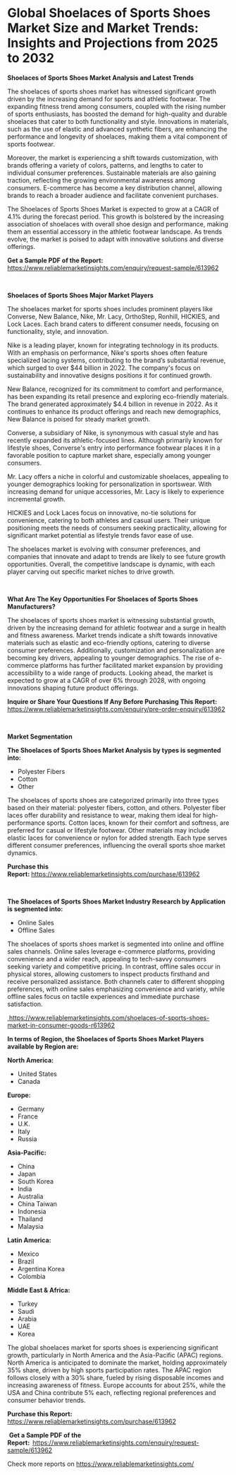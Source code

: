 <p><h1>Global Shoelaces of Sports Shoes Market Size and Market Trends: Insights and Projections from 2025 to 2032</h1></p><p><strong>Shoelaces of Sports Shoes Market Analysis and Latest Trends</strong></p>
<p><p>The shoelaces of sports shoes market has witnessed significant growth driven by the increasing demand for sports and athletic footwear. The expanding fitness trend among consumers, coupled with the rising number of sports enthusiasts, has boosted the demand for high-quality and durable shoelaces that cater to both functionality and style. Innovations in materials, such as the use of elastic and advanced synthetic fibers, are enhancing the performance and longevity of shoelaces, making them a vital component of sports footwear.</p><p>Moreover, the market is experiencing a shift towards customization, with brands offering a variety of colors, patterns, and lengths to cater to individual consumer preferences. Sustainable materials are also gaining traction, reflecting the growing environmental awareness among consumers. E-commerce has become a key distribution channel, allowing brands to reach a broader audience and facilitate convenient purchases.</p><p>The Shoelaces of Sports Shoes Market is expected to grow at a CAGR of 4.1% during the forecast period. This growth is bolstered by the increasing association of shoelaces with overall shoe design and performance, making them an essential accessory in the athletic footwear landscape. As trends evolve, the market is poised to adapt with innovative solutions and diverse offerings.</p></p>
<p><strong>Get a Sample PDF of the Report:&nbsp;</strong> <a href="https://www.reliablemarketinsights.com/enquiry/request-sample/613962?utm_campaign=3064&utm_medium=2&utm_source=Github&utm_content=ia&utm_term=24032025&utm_id=shoelaces-of-sports-shoes">https://www.reliablemarketinsights.com/enquiry/request-sample/613962</a></p>
<p>&nbsp;</p>
<p><strong>Shoelaces of Sports Shoes Major Market Players</strong></p>
<p><p>The shoelaces market for sports shoes includes prominent players like Converse, New Balance, Nike, Mr. Lacy, OrthoStep, Ronhill, HICKIES, and Lock Laces. Each brand caters to different consumer needs, focusing on functionality, style, and innovation.</p><p>Nike is a leading player, known for integrating technology in its products. With an emphasis on performance, Nike's sports shoes often feature specialized lacing systems, contributing to the brand’s substantial revenue, which surged to over $44 billion in 2022. The company's focus on sustainability and innovative designs positions it for continued growth.</p><p>New Balance, recognized for its commitment to comfort and performance, has been expanding its retail presence and exploring eco-friendly materials. The brand generated approximately $4.4 billion in revenue in 2022. As it continues to enhance its product offerings and reach new demographics, New Balance is poised for steady market growth.</p><p>Converse, a subsidiary of Nike, is synonymous with casual style and has recently expanded its athletic-focused lines. Although primarily known for lifestyle shoes, Converse's entry into performance footwear places it in a favorable position to capture market share, especially among younger consumers.</p><p>Mr. Lacy offers a niche in colorful and customizable shoelaces, appealing to younger demographics looking for personalization in sportswear. With increasing demand for unique accessories, Mr. Lacy is likely to experience incremental growth.</p><p>HICKIES and Lock Laces focus on innovative, no-tie solutions for convenience, catering to both athletes and casual users. Their unique positioning meets the needs of consumers seeking practicality, allowing for significant market potential as lifestyle trends favor ease of use.</p><p>The shoelaces market is evolving with consumer preferences, and companies that innovate and adapt to trends are likely to see future growth opportunities. Overall, the competitive landscape is dynamic, with each player carving out specific market niches to drive growth.</p></p>
<p>&nbsp;</p>
<p><strong>What Are The Key Opportunities For Shoelaces of Sports Shoes Manufacturers?</strong></p>
<p><p>The shoelaces of sports shoes market is witnessing substantial growth, driven by the increasing demand for athletic footwear and a surge in health and fitness awareness. Market trends indicate a shift towards innovative materials such as elastic and eco-friendly options, catering to diverse consumer preferences. Additionally, customization and personalization are becoming key drivers, appealing to younger demographics. The rise of e-commerce platforms has further facilitated market expansion by providing accessibility to a wide range of products. Looking ahead, the market is expected to grow at a CAGR of over 6% through 2028, with ongoing innovations shaping future product offerings.</p></p>
<p><strong>Inquire or Share Your Questions If Any Before Purchasing This Report:</strong> <a href="https://www.reliablemarketinsights.com/enquiry/pre-order-enquiry/613962?utm_campaign=3064&utm_medium=2&utm_source=Github&utm_content=ia&utm_term=24032025&utm_id=shoelaces-of-sports-shoes">https://www.reliablemarketinsights.com/enquiry/pre-order-enquiry/613962</a></p>
<p>&nbsp;</p>
<p><strong>Market Segmentation</strong></p>
<p><strong>The Shoelaces of Sports Shoes Market Analysis by types is segmented into:</strong></p>
<p><ul><li>Polyester Fibers</li><li>Cotton</li><li>Other</li></ul></p>
<p><p>The shoelaces of sports shoes are categorized primarily into three types based on their material: polyester fibers, cotton, and others. Polyester fiber laces offer durability and resistance to wear, making them ideal for high-performance sports. Cotton laces, known for their comfort and softness, are preferred for casual or lifestyle footwear. Other materials may include elastic laces for convenience or nylon for added strength. Each type serves different consumer preferences, influencing the overall sports shoe market dynamics.</p></p>
<p><strong>Purchase this Report:&nbsp;</strong><a href="https://www.reliablemarketinsights.com/purchase/613962?utm_campaign=3064&utm_medium=2&utm_source=Github&utm_content=ia&utm_term=24032025&utm_id=shoelaces-of-sports-shoes">https://www.reliablemarketinsights.com/purchase/613962</a></p>
<p>&nbsp;</p>
<p><strong>The Shoelaces of Sports Shoes Market Industry Research by Application is segmented into:</strong></p>
<p><ul><li>Online Sales</li><li>Offline Sales</li></ul></p>
<p><p>The shoelaces of sports shoes market is segmented into online and offline sales channels. Online sales leverage e-commerce platforms, providing convenience and a wider reach, appealing to tech-savvy consumers seeking variety and competitive pricing. In contrast, offline sales occur in physical stores, allowing customers to inspect products firsthand and receive personalized assistance. Both channels cater to different shopping preferences, with online sales emphasizing convenience and variety, while offline sales focus on tactile experiences and immediate purchase satisfaction.</p></p>
<p><a href="https://www.reliablemarketinsights.com/shoelaces-of-sports-shoes-market-in-consumer-goods-r613962?utm_campaign=3064&utm_medium=2&utm_source=Github&utm_content=ia&utm_term=24032025&utm_id=shoelaces-of-sports-shoes">&nbsp;https://www.reliablemarketinsights.com/shoelaces-of-sports-shoes-market-in-consumer-goods-r613962</a></p>
<p><strong>In terms of Region, the Shoelaces of Sports Shoes Market Players available by Region are:</strong></p>
<p>
    <p> <strong> North America: </strong>
        <ul>
            <li>United States</li>
            <li>Canada</li>
        </ul>
        </p> 
    <p> <strong> Europe: </strong>
        <ul>
            <li>Germany</li>
            <li>France</li>
            <li>U.K.</li>
            <li>Italy</li>
            <li>Russia</li>
        </ul>
        </p> 
    <p> <strong> Asia-Pacific: </strong>
        <ul>
            <li>China</li>
            <li>Japan</li>
            <li>South Korea</li>
            <li>India</li>
            <li>Australia</li>
            <li>China Taiwan</li>
            <li>Indonesia</li>
            <li>Thailand</li>
            <li>Malaysia</li>
        </ul>
        </p> 
    <p> <strong> Latin America: </strong>
        <ul>
            <li>Mexico</li>
            <li>Brazil</li>
            <li>Argentina Korea</li>
            <li>Colombia</li>
        </ul>
        </p> 
    <p> <strong> Middle East & Africa: </strong>
        <ul>
            <li>Turkey</li>
            <li>Saudi</li>
            <li>Arabia</li>
            <li>UAE</li>
            <li>Korea</li>
        </ul>
    </p>
    </p>
<p><p>The global shoelaces market for sports shoes is experiencing significant growth, particularly in North America and the Asia-Pacific (APAC) regions. North America is anticipated to dominate the market, holding approximately 35% share, driven by high sports participation rates. The APAC region follows closely with a 30% share, fueled by rising disposable incomes and increasing awareness of fitness. Europe accounts for about 25%, while the USA and China contribute 5% each, reflecting regional preferences and consumer behavior trends.</p></p>
<p><strong>Purchase this Report: </strong><a href="https://www.reliablemarketinsights.com/purchase/613962?utm_campaign=3064&utm_medium=2&utm_source=Github&utm_content=ia&utm_term=24032025&utm_id=shoelaces-of-sports-shoes">https://www.reliablemarketinsights.com/purchase/613962</a></p>
<p>&nbsp;<strong>Get a Sample PDF of the Report:&nbsp;&nbsp;</strong><a href="https://www.reliablemarketinsights.com/enquiry/request-sample/613962?utm_campaign=3064&utm_medium=2&utm_source=Github&utm_content=ia&utm_term=24032025&utm_id=shoelaces-of-sports-shoes">https://www.reliablemarketinsights.com/enquiry/request-sample/613962</a></p>
<p><strong></strong></p>
<p>Check more reports on <a href="https://www.reliablemarketinsights.com/?utm_campaign=3064&utm_medium=2&utm_source=Github&utm_content=ia&utm_term=24032025&utm_id=shoelaces-of-sports-shoes">https://www.reliablemarketinsights.com/</a></p>